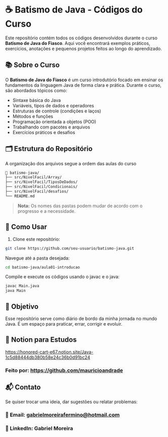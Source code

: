 # ☕ Batismo de Java - Códigos do Curso

Este repositório contém todos os códigos desenvolvidos durante o curso **Batismo de Java do Fiasco**. Aqui você encontrará exemplos práticos, exercícios, anotações e pequenos projetos feitos ao longo do aprendizado.

## 📚 Sobre o Curso

O **Batismo de Java do Fiasco** é um curso introdutório focado em ensinar os fundamentos da linguagem Java de forma clara e prática. Durante o curso, são abordados tópicos como:

- Sintaxe básica do Java
- Variáveis, tipos de dados e operadores
- Estruturas de controle (condições e laços)
- Métodos e funções
- Programação orientada a objetos (POO)
- Trabalhando com pacotes e arquivos
- Exercícios práticos e desafios

## 🗂 Estrutura do Repositório

A organização dos arquivos segue a ordem das aulas do curso

```bash
📁 batismo-java/
├── src/NivelFacil/Array/
├── src/NivelFacil/TiposDeDados/
├── src/NivelFacil/Condicionais/
├── src/NivelFacil/desafios/
└── README.md
```

> **Nota:** Os nomes das pastas podem mudar de acordo com o progresso e a necessidade.

## 🚀 Como Usar

1. Clone este repositório:
```bash
git clone https://github.com/seu-usuario/batismo-java.git
```

Navegue até a pasta desejada:
```bash
cd batismo-java/aula01-introducao
```

Compile e execute os códigos usando o javac e o java:
```bash
javac Main.java
java Main
```

## 📌 Objetivo
Esse repositório serve como diário de bordo da minha jornada no mundo Java. É um espaço para praticar, errar, corrigir e evoluir.

## 📌 Notion para Estudos
https://honored-cart-e67.notion.site/Java-1c5d88444db380b58e24c36b0d91bc24
### Feito por: https://github.com/mauricioandrade

## 📬 Contato
Se quiser trocar uma ideia, dar sugestões ou relatar problemas:

### 📧 Email: gabrielmoreirafermino@hotmail.com

### 💼 LinkedIn: Gabriel Moreira
